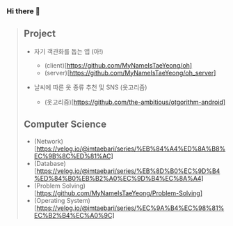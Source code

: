 ### Hi there 👋

<!--
**MyNameIsTaeYeong/MyNameIsTaeYeong** is a ✨ _special_ ✨ repository because its `README.md` (this file) appears on your GitHub profile.

Here are some ideas to get you started:

- 🔭 I’m currently working on ...
- 🌱 I’m currently learning ...
- 👯 I’m looking to collaborate on ...
- 🤔 I’m looking for help with ...
- 💬 Ask me about ...
- 📫 How to reach me: ...
- 😄 Pronouns: ...
- ⚡ Fun fact: ...
-->
> ## Project
>
> - 자기 객관화를 돕는 앱 (아!)
>   - (client)[https://github.com/MyNameIsTaeYeong/oh]
>   - (server)[https://github.com/MyNameIsTaeYeong/oh_server]
>
> - 날씨에 따른 옷 종류 추천 및 SNS (옷고리즘)
>   - (옷고리즘)[https://github.com/the-ambitious/otgorithm-android]
> 
> ## Computer Science
>
> - (Network)[https://velog.io/@imtaebari/series/%EB%84%A4%ED%8A%B8%EC%9B%8C%ED%81%AC]
> - (Database)[https://velog.io/@imtaebari/series/%EB%8D%B0%EC%9D%B4%ED%84%B0%EB%B2%A0%EC%9D%B4%EC%8A%A4]
> - (Problem Solving)[https://github.com/MyNameIsTaeYeong/Problem-Solving]
> - (Operating System)[https://velog.io/@imtaebari/series/%EC%9A%B4%EC%98%81%EC%B2%B4%EC%A0%9C]
> 



